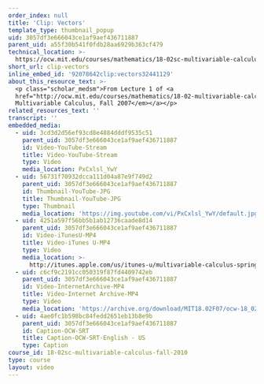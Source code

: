 ```yaml
---
order_index: null
title: 'Clip: Vectors'
template_type: thumbnail_popup
uid: 3057df3e666043ce1af9aef436711887
parent_uid: a55f30b541f0fdb28aa6929b363cf479
technical_location: >-
  https://ocw.mit.edu/courses/mathematics/18-02sc-multivariable-calculus-fall-2010/1.-vectors-and-matrices/part-a-vectors-determinants-and-planes/session-1-vectors/clip-vectors
short_url: clip-vectors
inline_embed_id: '92078642clip:vectors32441129'
about_this_resource_text: >-
  <p class="scholar_medsm">From Lecture 1 of <a
  href="http://ocw.mit.edu/courses/mathematics/18-02-multivariable-calculus-fall-2007/video-lectures/"><em>18.02
  Multivariable Calculus, Fall 2007</em></a></p>
related_resources_text: ''
transcript: ''
embedded_media:
  - uid: 3cd3d2d56ef93cd8e4884dddf9535c51
    parent_uid: 3057df3e666043ce1af9aef436711887
    id: Video-YouTube-Stream
    title: Video-YouTube-Stream
    type: Video
    media_location: PxCxlsl_YwY
  - uid: 56731f70932dcca111d04a87e9f749d2
    parent_uid: 3057df3e666043ce1af9aef436711887
    id: Thumbnail-YouTube-JPG
    title: Thumbnail-YouTube-JPG
    type: Thumbnail
    media_location: 'https://img.youtube.com/vi/PxCxlsl_YwY/default.jpg'
  - uid: 4251a597f56bb5b1ab12736caade8d14
    parent_uid: 3057df3e666043ce1af9aef436711887
    id: Video-iTunesU-MP4
    title: Video-iTunes U-MP4
    type: Video
    media_location: >-
      http://itunes.apple.com/us/itunes-u/multivariable-calculus-spring/id354869122
  - uid: c6cf9c2191cc050319f87fd4409742eb
    parent_uid: 3057df3e666043ce1af9aef436711887
    id: Video-InternetArchive-MP4
    title: Video-Internet Archive-MP4
    type: Video
    media_location: 'https://archive.org/download/MIT18.02F07/ocw-18_02-f07-lec01_300k.mp4'
  - uid: 4ae0fc1b598bc84fedd2651eb13b8e9b
    parent_uid: 3057df3e666043ce1af9aef436711887
    id: Caption-OCW-SRT
    title: Caption-OCW-SRT-English - US
    type: Caption
course_id: 18-02sc-multivariable-calculus-fall-2010
type: course
layout: video
---
```

